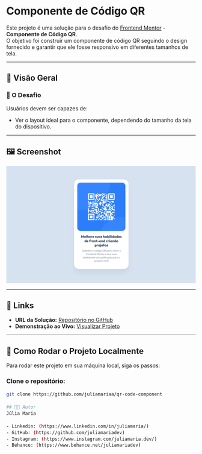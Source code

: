 # Componente de Código QR

Este projeto é uma solução para o desafio do [Frontend Mentor](https://www.frontendmentor.io/challenges/qr-code-component-iux_sIO_H) - **Componente de Código QR**.  
O objetivo foi construir um componente de código QR seguindo o design fornecido e garantir que ele fosse responsivo em diferentes tamanhos de tela.

---

## 👀 Visão Geral

### 🎯 O Desafio

Usuários devem ser capazes de:

- Ver o layout ideal para o componente, dependendo do tamanho da tela do dispositivo.

---

## 🖼️ Screenshot

![preview do design](design-preview.png)

---

## 🔗 Links

- **URL da Solução:** [Repositório no GitHub](https://github.com/juliamariaa/qr-code-component)  
- **Demonstração ao Vivo:** [Visualizar Projeto](https://juliamariaa.github.io/qr-code-component/)

---

## 🚀 Como Rodar o Projeto Localmente

Para rodar este projeto em sua máquina local, siga os passos:

### Clone o repositório:

```bash
git clone https://github.com/juliamariaa/qr-code-component

## 👩‍💻 Autor
Júlia Maria

- Linkedin: (https://www.linkedin.com/in/juliamaria/)
- GitHub: (https://github.com/juliamariadev)  
- Instagram: (https://www.instagram.com/juliamaria.dev/)  
- Behance: (https://www.behance.net/juliamariadev)
